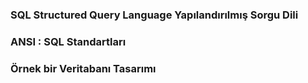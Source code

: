 ### SQL Structured Query Language Yapılandırılmış Sorgu Dili

### ANSI : SQL Standartları

### Örnek bir Veritabanı Tasarımı
